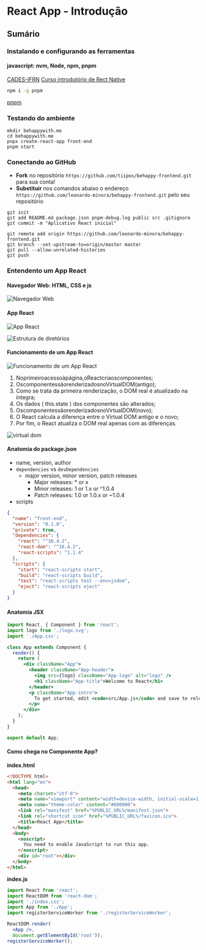 # [](#header-1) React App - Introdução


## [](#header-2) Sumário


### [](#header-3) Instalando e configurando as ferramentas

#### [](#header-4) javascript: nvm, Node, npm, pnpm

[CADES-IFRN](https://cades.natal.br) [Curso introdutório de Rect Native](https://github.com/cades-ifrn/minicurso-react-native-wtads/blob/master/install.md)

```sh
npm i -g pnpm
```

[pnpm](https://pnpm.js.org)


### [](#header-3) Testando do ambiente

```
mkdir behappywith.me
cd behappywith.me
pnpx create-react-app front-end
pnpm start
```


### [](#header-3) Conectando ao GitHub

- **Fork**  no repositório ```https://github.com/tiipos/behappy-frontend.git``` para sua conta!
- **Substituir** nos comandos abaixo o endereço ```https://github.com/leonardo-minora/behappy-frontend.git``` pelo seu repositório

```git
git init
git add README.md package.json pnpm-debug.log public src .gitignore
git commit -m "Aplicativo React inicial"

git remote add origin https://github.com/leonardo-minora/behappy-frontend.git
git branch --set-upstream-to=origin/master master
git pull --allow-unrelated-histories
git push
```


### [](#header-3) Entendento um App React

#### [](#header-4) Navegador Web: HTML, CSS e js

![Navegador Web](img/browser.jpeg)


#### [](#header-4) App React

![App React](img/react-app.jpeg)

![Estrutura de diretórios](img/react-dir.png)


#### [](#header-4) Funcionamento de um App React

![Funcionamento de um App React](img/react-dom.png)

1. Noprimeiroacessoàpágina,oReactcriaoscomponentes;
2. OscomponentessãorenderizadosnoVirtualDOM(antigo);
3. Como se trata da primeira renderização, o DOM real é
atualizado na íntegra;
4. Os dados ( this.state ) dos componentes são alterados;
5. OscomponentessãorenderizadosnoVirtualDOM(novo);
6. O React calcula a diferença entre o Virtual DOM antigo e o
novo;
7. Por fim, o React atualiza o DOM real apenas com as
diferenças.

![virtual dom](img/react-virtualdom.png)

#### [](#header-4) Anatomia do package.json

- name, version, author
- ```dependencies``` vs ```devDependencies```
  - major version, minor version, patch releases
    - Major releases: * or x
    - Minor releases: 1 or 1.x or ^1.0.4
    - Patch releases: 1.0 or 1.0.x or ~1.0.4
- scripts

```json
{
  "name": "front-end",
  "version": "0.1.0",
  "private": true,
  "dependencies": {
    "react": "^16.4.2",
    "react-dom": "^16.4.2",
    "react-scripts": "1.1.4"
  },
  "scripts": {
    "start": "react-scripts start",
    "build": "react-scripts build",
    "test": "react-scripts test --env=jsdom",
    "eject": "react-scripts eject"
  }
}
```

#### [](#header-4) Anatomia JSX

```jsx
import React, { Component } from 'react';
import logo from './logo.svg';
import './App.css';

class App extends Component {
  render() {
    return (
      <div className="App">
        <header className="App-header">
          <img src={logo} className="App-logo" alt="logo" />
          <h1 className="App-title">Welcome to React</h1>
        </header>
        <p className="App-intro">
          To get started, edit <code>src/App.js</code> and save to reload.
        </p>
      </div>
    );
  }
}

export default App;
```

#### [](#header-4) Como chega no Componente App?

**index.html**
```html
<!DOCTYPE html>
<html lang="en">
  <head>
    <meta charset="utf-8">
    <meta name="viewport" content="width=device-width, initial-scale=1, shrink-to-fit=no">
    <meta name="theme-color" content="#000000">
    <link rel="manifest" href="%PUBLIC_URL%/manifest.json">
    <link rel="shortcut icon" href="%PUBLIC_URL%/favicon.ico">
    <title>React App</title>
  </head>
  <body>
    <noscript>
      You need to enable JavaScript to run this app.
    </noscript>
    <div id="root"></div>
  </body>
</html>
```

**index.js**
```jsx
import React from 'react';
import ReactDOM from 'react-dom';
import './index.css';
import App from './App';
import registerServiceWorker from './registerServiceWorker';

ReactDOM.render(
  <App />, 
  document.getElementById('root'));
registerServiceWorker();
```